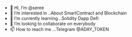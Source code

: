 - 👋 Hi, I’m @seree
- 👀 I’m interested in ..About SmartContract and Blockchain
- 🌱 I’m currently learning ..Solidity Dapp Defi 
- 💞️ I’m looking to collaborate on everybody
- 📫 How to reach me ...Telegram @ADAY_TOKEN

<!---
lasivious/lasivious is a ✨ special ✨ repository because its `README.md` (this file) appears on your GitHub profile.
You can click the Preview link to take a look at your changes.
--->
